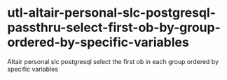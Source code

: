 # utl-altair-personal-slc-postgresql-passthru-select-first-ob-by-group-ordered-by-specific-variables
Altair personal slc postgresql select the first ob in each group ordered by specific variables
